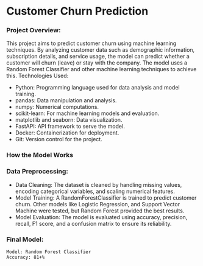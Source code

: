# Customer Churn Prediction
### Project Overview:

This project aims to predict customer churn using machine learning techniques. By analyzing customer data such as demographic information, subscription details, and service usage, the model can predict whether a customer will churn (leave) or stay with the company. The model uses a Random Forest Classifier and other machine learning techniques to achieve this.
Technologies Used:

- Python: Programming language used for data analysis and model training.
- pandas: Data manipulation and analysis.
- numpy: Numerical computations.
- scikit-learn: For machine learning models and evaluation.
- matplotlib and seaborn: Data visualization.
- FastAPI: API framework to serve the model.
- Docker: Containerization for deployment.
- Git: Version control for the project.

### How the Model Works
### Data Preprocessing:

- Data Cleaning: The dataset is cleaned by handling missing values, encoding categorical variables, and scaling numerical features.
- Model Training: A RandomForestClassifier is trained to predict customer churn. Other models like Logistic Regression, and Support Vector Machine were tested, but Random Forest provided the best results.
- Model Evaluation: The model is evaluated using accuracy, precision, recall, F1 score, and a confusion matrix to ensure its reliability.

### Final Model:

    Model: Random Forest Classifier
    Accuracy: 81+%